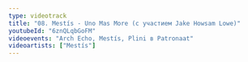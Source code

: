 ```yaml
---
type: videotrack
title: "08. Mestís - Uno Mas More (с участием Jake Howsam Lowe)"
youtubeId: "6znQLqbGoFM"
videoevents: "Arch Echo, Mestís, Plini в Patronaat"
videoartists: ["Mestís"]
---
```


